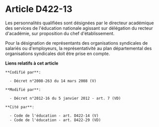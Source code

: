 # Article D422-13

Les personnalités qualifiées sont désignées par               le directeur académique des services de l'éducation nationale
agissant sur délégation du recteur d'académie, sur proposition du chef d'établissement. 

Pour la désignation de représentants des organisations syndicales de salariés ou d'employeurs, la représentativité au plan
départemental des organisations syndicales doit être prise en compte.

**Liens relatifs à cet article**

	**Codifié par**:

	  - Décret n°2008-263 du 14 mars 2008 (V)

	**Modifié par**:

	  - Décret n°2012-16 du 5 janvier 2012 - art. 7 (VD)

	**Cité par**:

	  - Code de l'éducation - art. D422-14 (V)
	  - Code de l'éducation - art. D422-29 (VD)
